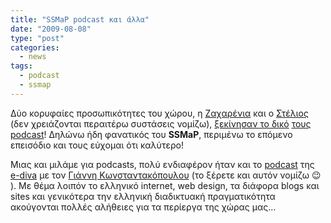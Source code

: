 ```yaml
---
title: "SSMaP podcast και άλλα"
date: "2009-08-08"
type: "post"
categories:
  - news
tags:
  - podcast
  - ssmap
---
```


Δύο κορυφαίες προσωπικότητες του χώρου, η [Ζαχαρένια](http://blog.sugarenia.com/ "sugarenia.com : Web Standards, Accessibility & other Girly Stuff") και ο [Στέλιος](http://www.wiggler.gr/ "Wiggler") (δεν χρειάζονται περαιτέρω συστάσεις νομίζω), [ξεκίνησαν το δικό](http://blog.sugarenia.com/archives/fun/ssmap "Sugarenia & Stelabouras Make a Podcast (aka SSMaP)") [τους podcast](http://www.wiggler.gr/2009/08/04/stelabouras-and-sugarenia-make-a-podcast/ "Stelabouras and Sugarenia make a podcast")! Δηλώνω ήδη φανατικός του **SSMaP**, περιμένω το επόμενο επεισόδιο και τους εύχομαι ότι καλύτερο!

Μιας και μιλάμε για podcasts, πολύ ενδιαφέρον ήταν και το [podcast](http://www.divcast.gr/2009/08/divpod5-attacking-elporcupinegr.html) της [e-diva](http://www.e-diva.eu/ "e-diva") με τον [Γιάννη Κωνσταντακόπουλου](http://el.porcupine.gr/ "porcupine colors | Forward thinking and design crafts") (το ξέρετε και αυτόν νομίζω 😉 ). Με θέμα λοιπόν το ελληνικό internet, web design, τα διάφορα blogs και sites και γενικότερα την ελληνική διαδικτυακή πραγματικότητα ακούγονται πολλές αλήθειες για τα περίεργα της χώρας μας...
